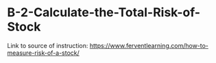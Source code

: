 # B-2-Calculate-the-Total-Risk-of-Stock

Link to source of instruction: https://www.ferventlearning.com/how-to-measure-risk-of-a-stock/
